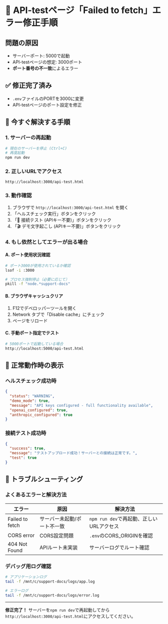 # 🚨 API-testページ「Failed to fetch」エラー修正手順

## 問題の原因
- サーバーポート: 5000で起動
- API-testページの想定: 3000ポート
- **ポート番号の不一致**によるエラー

## ✅ 修正完了済み
- `.env`ファイルのPORTを3000に変更
- API-testページのポート設定を修正

## 🚀 今すぐ解決する手順

### 1. サーバーの再起動
```bash
# 現在のサーバーを停止 (Ctrl+C)
# 再度起動
npm run dev
```

### 2. 正しいURLでアクセス
```
http://localhost:3000/api-test.html
```

### 3. 動作確認
1. ブラウザで `http://localhost:3000/api-test.html` を開く
2. 「ヘルスチェック実行」ボタンをクリック
3. 「🧪 接続テスト (APIキー不要)」ボタンをクリック
4. 「🎬 デモ文字起こし (APIキー不要)」ボタンをクリック

### 4. もし依然としてエラーが出る場合

#### A. ポート使用状況確認
```bash
# ポート3000が使用されているか確認
lsof -i :3000

# プロセス強制停止（必要に応じて）
pkill -f "node.*support-docs"
```

#### B. ブラウザキャッシュクリア
1. F12でデベロッパーツールを開く
2. Network タブで「Disable cache」にチェック
3. ページをリロード

#### C. 手動ポート指定でテスト
```bash
# 5000ポートで起動している場合
http://localhost:5000/api-test.html
```

## 🎯 正常動作時の表示

### ヘルスチェック成功時
```json
{
  "status": "WARNING",
  "demo_mode": true,
  "message": "API keys configured - full functionality available",
  "openai_configured": true,
  "anthropic_configured": true
}
```

### 接続テスト成功時
```json
{
  "success": true,
  "message": "テストアップロード成功！サーバーとの接続は正常です。",
  "test": true
}
```

## 🔧 トラブルシューティング

### よくあるエラーと解決方法

| エラー | 原因 | 解決方法 |
|--------|------|----------|
| Failed to fetch | サーバー未起動/ポート不一致 | `npm run dev`で再起動、正しいURLアクセス |
| CORS error | CORS設定問題 | `.env`のCORS_ORIGINを確認 |
| 404 Not Found | APIルート未実装 | サーバーログでルート確認 |

### デバッグ用ログ確認
```bash
# アプリケーションログ
tail -f /mnt/c/support-docs/logs/app.log

# エラーログ
tail -f /mnt/c/support-docs/logs/error.log
```

---

**修正完了！** サーバーを`npm run dev`で再起動してから`http://localhost:3000/api-test.html`にアクセスしてください。